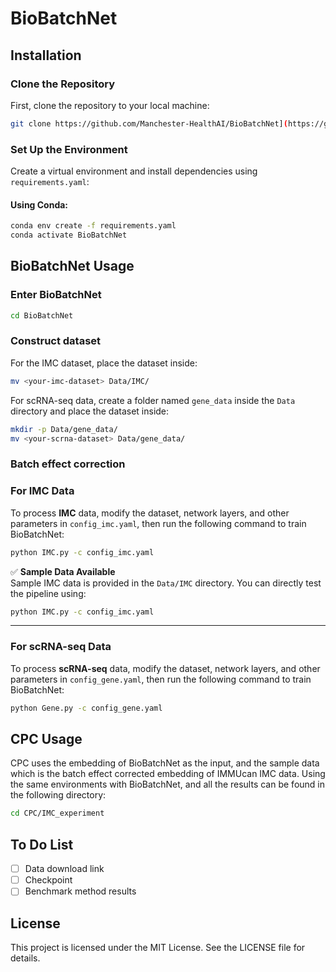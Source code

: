 # BioBatchNet

## Installation

### Clone the Repository

First, clone the repository to your local machine:

```bash
git clone https://github.com/Manchester-HealthAI/BioBatchNet](https://github.com/Manchester-HealthAI/BioBatchNet
```

### Set Up the Environment

Create a virtual environment and install dependencies using `requirements.yaml`:

#### Using Conda:

```bash
conda env create -f requirements.yaml
conda activate BioBatchNet
```

## BioBatchNet Usage

### Enter BioBatchNet
```bash
cd BioBatchNet
```

### Construct dataset
For the IMC dataset, place the dataset inside:

```bash
mv <your-imc-dataset> Data/IMC/
```

For scRNA-seq data, create a folder named `gene_data` inside the `Data` directory and place the dataset inside:

```bash
mkdir -p Data/gene_data/
mv <your-scrna-dataset> Data/gene_data/
```

### Batch effect correction

### **For IMC Data**
To process **IMC** data, modify the dataset, network layers, and other parameters in `config_imc.yaml`, then run the following command to train BioBatchNet:
```bash
python IMC.py -c config_imc.yaml
```

✅ **Sample Data Available**  
Sample IMC data is provided in the `Data/IMC` directory. You can directly test the pipeline using:
```bash
python IMC.py -c config_imc.yaml
```

---

### **For scRNA-seq Data**
To process **scRNA-seq** data, modify the dataset, network layers, and other parameters in `config_gene.yaml`, then run the following command to train BioBatchNet:
```bash
python Gene.py -c config_gene.yaml
```


## CPC Usage
CPC uses the embedding of BioBatchNet as the input, and the sample data which is the batch effect corrected embedding of IMMUcan IMC data.
Using the same environments with BioBatchNet, and all the results can be found in the following directory:

```bash
cd CPC/IMC_experiment
```

## To Do List

- [ ] Data download link
- [ ] Checkpoint
- [ ] Benchmark method results

## License

This project is licensed under the MIT License. See the LICENSE file for details.

